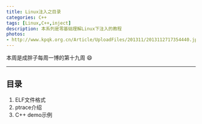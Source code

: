 ```yaml
---
title: Linux注入之目录
categories: C++
tags: [Linux,C++,inject]
description: 本系列是零基础理解Linux下注入的教程
photos:
- http://www.kpqk.org.cn/Article/UploadFiles/201311/2013112717354440.jpg
---
```


本周是成胖子每周一博的第十九周 :smile:

---

<!--more-->

## 目录

1. ELF文件格式
2. ptrace介绍
3. C++ demo示例


<!--最近工作需要了解动态注入相关的知识.通过在Linux环境下,用C++实现demo程序来加深了解.-->
